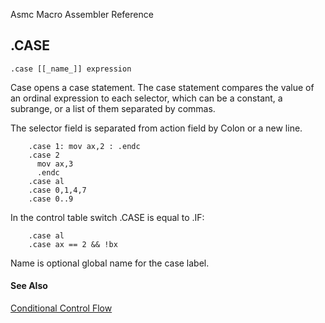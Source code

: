 Asmc Macro Assembler Reference

## .CASE

    .case [[_name_]] expression

Case opens a case statement. The case statement compares the value of an ordinal expression to each selector, which can be a constant, a subrange, or a list of them separated by commas.

The selector field is separated from action field by Colon or a new line.

```
    .case 1: mov ax,2 : .endc
    .case 2
	  mov ax,3
	  .endc
    .case al
    .case 0,1,4,7
    .case 0..9
```

In the control table switch .CASE is equal to .IF:

```
    .case al
    .case ax == 2 && !bx
```

Name is optional global name for the case label.

#### See Also

[Conditional Control Flow](conditional-control-flow.md)
